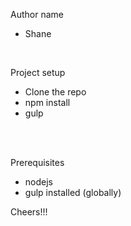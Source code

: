 Author name<br/>
 - Shane

<br/>

 Project setup <br/>
  - Clone the repo <br/>
  - npm install <br/>
  - gulp <br/>

<br/>
<br/>

 Prerequisites <br/>
  - nodejs
  - gulp installed (globally)

  Cheers!!!
